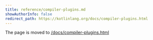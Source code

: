 ```yaml
---
title: reference/compiler-plugins.md
showAuthorInfo: false
redirect_path: https://kotlinlang.org/docs/compiler-plugins.html
---
```


The page is moved to [/docs/compiler-plugins.html](/docs/compiler-plugins.html)
